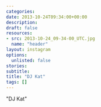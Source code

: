 ```yaml
---
categories:
date: 2013-10-24T09:34:00+00:00
description:
draft: false
resources:
- src: 2013-10-24_09-34-00_UTC.jpg
  name: "header"
layout: instagram
options:
  unlisted: false
stories:
subtitle:
title: "DJ Kat"
tags: []
---
```


"DJ Kat"
